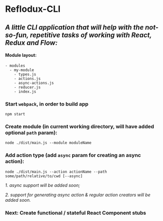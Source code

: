 # Reflodux-CLI
## _A little CLI application that will help with the not-so-fun, repetitive tasks of working with React, Redux and Flow:_

#### Module layout:
```
- modules
  - my-module
    - types.js  
    - actions.js
    - async-actions.js
    - reducer.js
    - index.js
```

### Start `webpack`, in order to build app
```
npm start
```

### Create module (in current working directory, will have added optional `path` param):
```
node ./dist/main.js --module moduleName
```

### Add action type (add `async` param for creating an async action):
```
node ./dist/main.js --action actionName --path some/path/relative/to/cwd [--async]
```
_1. async support will be added soon;_

_2. support for generating async action & regular action creators will be added soon._


### Next: Create functional / stateful React Component stubs
